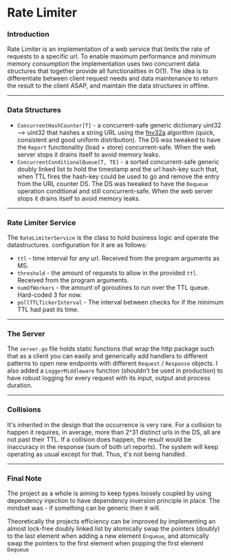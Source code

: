 # Rate Limiter

### Introduction

Rate Limiter is an implementation of a web service that limits the rate of requests to a specific url.
To enable maximum performance and minimum memory consumption the implementation uses two concurrent data structures
that together provide all functionalities in O(1).
The idea is to differentiate between client request needs and data maintenance to return the result to the client ASAP,
and maintain the data structures in offline.

---

### Data Structures
* `ConcurrentHashCounter[T]` - a concurrent-safe generic dictionary uint32 --> uint32 that hashes a string URL using the 
[fnv32a](https://en.wikipedia.org/wiki/Fowler%E2%80%93Noll%E2%80%93Vo_hash_function)
algorithm (quick, consistent and good uniform distribution). The DS was tweaked to have the `Report` functionality 
(load + store) concurrent-safe. When the web server stops it drains itself to avoid memory leaks.
* `ConcurrentConditionalQueue[T, TE]` - a sorted concurrent-safe generic doubly linked list to hold 
the timestamp and the url hash-key such that, when TTL fires the hash-key could be used to go and remove 
the entry from the URL counter DS. The DS was tweaked to have the `Dequeue` operation conditional and still concurrent-safe.
When the web server stops it drains itself to avoid memory leaks.

---

### Rate Limiter Service

The `RateLimiterService` is the class to hold business logic and operate the datastructures.
configuration for it are as follows:
* `ttl` - time interval for any url. Received from the program arguments as MS.
* `threshold` - the amount of requests to allow in the provided `ttl`. Received from the program arguments.
* `numOfWorkers` - the amount of goroutines to run over the TTL queue. Hard-coded 3 for now.
* `pollTTLTickerInterval` - The interval between checks for if the minimum TTL had past its time.

---

### The Server
The `server.go` file holds static functions that wrap the http package such that as a client 
you can easily and generically add handlers to different patterns to open new endpoints with 
different `Request` / `Response` objects. I also added a `LoggerMiddleware` function (shouldn't be used in production)
to have robust logging for every request with its input, output and process duration.

---

### Collisions
It's inherited in the design that the occurrence is very rare.
For a collision to happen it requires, in average, more than 2^31 distinct urls in the DS, all are not past their TTL.
If a collision does happen, the result would be inaccuracy in the response (sum of both url reports).
The system will keep operating as usual except for that. Thus, it's not being handled.

---

### Final Note
The project as a whole is aiming to keep types loosely coupled by using dependency injection to have
dependency inversion principle in place. The mindset was - if something can be generic then it will.

Theoretically the projects efficiency can be improved by implementing an almost lock-free doubly linked list
by atomically swap the pointers (doubly) to the last element when adding a new element `Enqueue`, 
and atomically swap the pointers to the first element when popping the first element `Dequeue`

